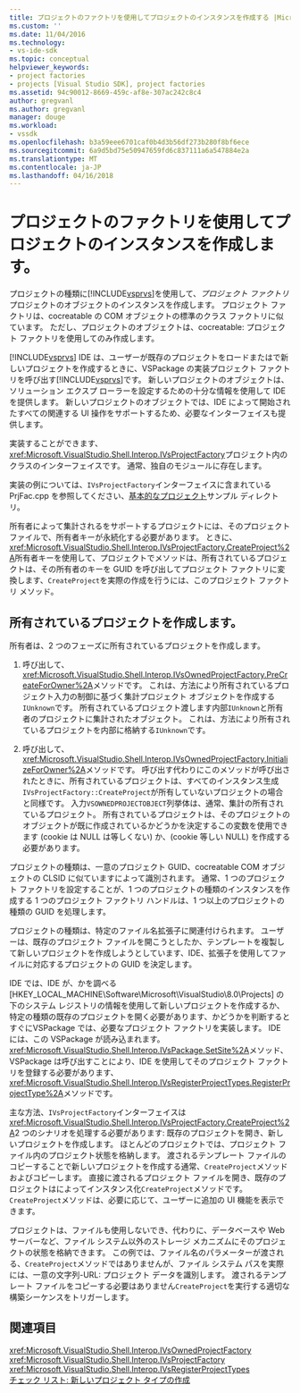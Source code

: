 ```yaml
---
title: プロジェクトのファクトリを使用してプロジェクトのインスタンスを作成する |Microsoft ドキュメント
ms.custom: ''
ms.date: 11/04/2016
ms.technology:
- vs-ide-sdk
ms.topic: conceptual
helpviewer_keywords:
- project factories
- projects [Visual Studio SDK], project factories
ms.assetid: 94c90012-8669-459c-af8e-307ac242c8c4
author: gregvanl
ms.author: gregvanl
manager: douge
ms.workload:
- vssdk
ms.openlocfilehash: b3a59eee6701caf0b4d3b56df273b280f8bf6ece
ms.sourcegitcommit: 6a9d5bd75e50947659fd6c837111a6a547884e2a
ms.translationtype: MT
ms.contentlocale: ja-JP
ms.lasthandoff: 04/16/2018
---
```

# <a name="creating-project-instances-by-using-project-factories"></a>プロジェクトのファクトリを使用してプロジェクトのインスタンスを作成します。
プロジェクトの種類に[!INCLUDE[vsprvs](../../code-quality/includes/vsprvs_md.md)]を使用して、*プロジェクト ファクトリ*プロジェクトのオブジェクトのインスタンスを作成します。 プロジェクト ファクトリは、cocreatable の COM オブジェクトの標準のクラス ファクトリに似ています。 ただし、プロジェクトのオブジェクトは、cocreatable: プロジェクト ファクトリを使用してのみ作成します。  
  
 [!INCLUDE[vsprvs](../../code-quality/includes/vsprvs_md.md)] IDE は、ユーザーが既存のプロジェクトをロードまたはで新しいプロジェクトを作成するときに、VSPackage の実装プロジェクト ファクトリを呼び出す[!INCLUDE[vsprvs](../../code-quality/includes/vsprvs_md.md)]です。 新しいプロジェクトのオブジェクトは、ソリューション エクスプ ローラーを設定するための十分な情報を使用して IDE を提供します。 新しいプロジェクトのオブジェクトでは、IDE によって開始されたすべての関連する UI 操作をサポートするため、必要なインターフェイスも提供します。  
  
 実装することができます、<xref:Microsoft.VisualStudio.Shell.Interop.IVsProjectFactory>プロジェクト内のクラスのインターフェイスです。 通常、独自のモジュールに存在します。  
  
 実装の例については、`IVsProjectFactory`インターフェイスに含まれている PrjFac.cpp を参照してください、[基本的なプロジェクト](http://msdn.microsoft.com/en-us/385fd2a3-d9f1-4808-87c2-a3f05a91fc36)サンプル ディレクトリ。  
  
 所有者によって集計されるをサポートするプロジェクトには、そのプロジェクト ファイルで、所有者キーが永続化する必要があります。 ときに、<xref:Microsoft.VisualStudio.Shell.Interop.IVsProjectFactory.CreateProject%2A>所有者キーを使用して、プロジェクトでメソッドは、所有されているプロジェクトは、その所有者のキーを GUID を呼び出してプロジェクト ファクトリに変換します、`CreateProject`を実際の作成を行うには、このプロジェクト ファクトリ メソッド。  
  
## <a name="creating-an-owned-project"></a>所有されているプロジェクトを作成します。  
 所有者は、2 つのフェーズに所有されているプロジェクトを作成します。  
  
1.  呼び出して、<xref:Microsoft.VisualStudio.Shell.Interop.IVsOwnedProjectFactory.PreCreateForOwner%2A>メソッドです。 これは、方法により所有されているプロジェクト入力の制御に基づく集計プロジェクト オブジェクトを作成する`IUnknown`です。 所有されているプロジェクト渡します内部`IUnknown`と所有者のプロジェクトに集計されたオブジェクト。 これは、方法により所有されているプロジェクトを内部に格納する`IUnknown`です。  
  
2.  呼び出して、<xref:Microsoft.VisualStudio.Shell.Interop.IVsOwnedProjectFactory.InitializeForOwner%2A>メソッドです。 呼び出す代わりにこのメソッドが呼び出されたときに、所有されているプロジェクトは、すべてのインスタンス生成`IVsProjectFactory::CreateProject`が所有していないプロジェクトの場合と同様です。 入力`VSOWNEDPROJECTOBJECT`列挙体は、通常、集計の所有されているプロジェクト。 所有されているプロジェクトは、そのプロジェクトのオブジェクトが既に作成されているかどうかを決定するこの変数を使用できます (cookie は NULL は等しくない) か、(cookie 等しい NULL) を作成する必要があります。  
  
 プロジェクトの種類は、一意のプロジェクト GUID、cocreatable COM オブジェクトの CLSID に似ていますによって識別されます。 通常、1 つのプロジェクト ファクトリを設定することが、1 つのプロジェクトの種類のインスタンスを作成する 1 つのプロジェクト ファクトリ ハンドルは、1 つ以上のプロジェクトの種類の GUID を処理します。  
  
 プロジェクトの種類は、特定のファイル名拡張子に関連付けられます。 ユーザーは、既存のプロジェクト ファイルを開こうとしたか、テンプレートを複製して新しいプロジェクトを作成しようとしています、IDE、拡張子を使用してファイルに対応するプロジェクトの GUID を決定します。  
  
 IDE では、IDE が、かを調べる [HKEY_LOCAL_MACHINE\Software\Microsoft\VisualStudio\8.0\Projects] の下のシステム レジストリの情報を使用して新しいプロジェクトを作成するか、特定の種類の既存のプロジェクトを開く必要があります、かどうかを判断するとすぐにVSPackage では、必要なプロジェクト ファクトリを実装します。 IDE には、この VSPackage が読み込まれます。 <xref:Microsoft.VisualStudio.Shell.Interop.IVsPackage.SetSite%2A>メソッド、VSPackage は呼び出すことにより、IDE を使用してそのプロジェクト ファクトリを登録する必要があります、<xref:Microsoft.VisualStudio.Shell.Interop.IVsRegisterProjectTypes.RegisterProjectType%2A>メソッドです。  
  
 主な方法、`IVsProjectFactory`インターフェイスは<xref:Microsoft.VisualStudio.Shell.Interop.IVsProjectFactory.CreateProject%2A>2 つのシナリオを処理する必要があります: 既存のプロジェクトを開き、新しいプロジェクトを作成します。 ほとんどのプロジェクトでは、プロジェクト ファイル内のプロジェクト状態を格納します。 渡されるテンプレート ファイルのコピーすることで新しいプロジェクトを作成する通常、`CreateProject`メソッドおよびコピーします。 直接に渡されるプロジェクト ファイルを開き、既存のプロジェクトはによってインスタンス化`CreateProject`メソッドです。 `CreateProject`メソッドは、必要に応じて、ユーザーに追加の UI 機能を表示できます。  
  
 プロジェクトは、ファイルも使用しないでき、代わりに、データベースや Web サーバーなど、ファイル システム以外のストレージ メカニズムにそのプロジェクトの状態を格納できます。 この例では、ファイル名のパラメーターが渡される、`CreateProject`メソッドではありませんが、ファイル システム パスを実際には、一意の文字列-URL: プロジェクト データを識別します。 渡されるテンプレート ファイルをコピーする必要はありません`CreateProject`を実行する適切な構築シーケンスをトリガーします。  
  
## <a name="see-also"></a>関連項目  
 <xref:Microsoft.VisualStudio.Shell.Interop.IVsOwnedProjectFactory>   
 <xref:Microsoft.VisualStudio.Shell.Interop.IVsProjectFactory>   
 <xref:Microsoft.VisualStudio.Shell.Interop.IVsRegisterProjectTypes>   
 [チェック リスト: 新しいプロジェクト タイプの作成](../../extensibility/internals/checklist-creating-new-project-types.md)